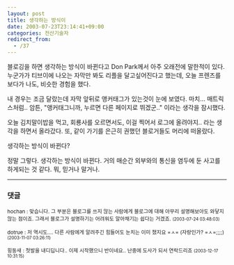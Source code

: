 ```yaml
---
layout: post
title: 생각하는 방식이
date: 2003-07-23T23:14:41+09:00
categories: 전산기술자
redirect_from:
  - /37
---
```


블로깅을 하면 생각하는 방식이 바뀐다고 Don Park께서 아주 오래전에 말한적이 있다. 누군가가 티브이에 나오는 자막만 봐도 리플을 달고싶어진다고 했는데, 오늘 프렌즈를 보다가 나도, 비슷한 경험을 했다.

내 경우는 조금 달랐는데 자막 앞뒤로 앵커태그가 있는것이 눈에 보였다. 마치... 매트릭스처럼.. 암튼, "앵커태그니까, 누르면 다른 페이지로 뛰겠군.." 이라는 생각을 잠시했다.

오늘 김치말이밥을 먹고, 회룡사를 오르면서도, 이걸 찍어서 로그에 올려야지.. 라는 생각을 하면서 올라갔다. 또, 같이 가기를 은근히 권했던 블로거들도 머리에 떠올랐다.

생각하는 방식이 바뀐다?

정말 그렇다. 생각하는 방식이 바뀐다. 거의 매순간 외부와의 통신을 염두에 둔 사고를 하게되는 것 같다. 뭐, 믿거나 말거나.

* * *

### 댓글



<!--- cmt:54 --->
<!--- mail: --->
<!--- parent:0 --->

<small>hochan : 맞습니다. 그 부분은 블로그를 쓰지 않는 사람에게 블로그에 대해 아무리 설명해보아도 와닿지 않는 점이죠. 그래서 블로그가 설명하기는 어려워도 알아채기는 쉽다는 거겠죠. <small>(2003-07-24 03:48:03)</small></small>


<!--- cmt:55 --->
<!--- mail: --->
<!--- parent:0 --->

<small>dotrue : 저 역시도.... 다른 사람에게 알려주긴 힘들어도 눈치는 이미 챘지요 =ㅅ= (자랑인가? =ㅅ=;;;;) <small>(2003-11-07 03:26:11)</small></small>


<!--- cmt:56 --->
<!--- mail: --->
<!--- parent:0 --->

<small>힝둥새 : 첫발을 내디딥니다.. 이제 시작했으니 반이네요..  난중에 도사가 되서 연락드리죠 <small>(2003-12-17 10:31:15)</small></small>

